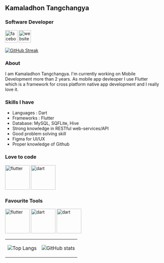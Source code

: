 ## Kamaladhon Tangchangya
### Software Developer


[<img src='https://github.com/rupomsoft/rupomsoft/blob/main/assets/FACEBOOK.svg' alt='facebook' height='40'>](https://www.facebook.com/https://www.facebook.com/upananda.bhikkhu.58)  [<img src='https://github.com/rupomsoft/rupomsoft/blob/main/assets/WEBSITE.svg' alt='website' height='40'>](www.kdtinfo.com)  


[![GitHub Streak](https://streak-stats.demolab.com?user=kdttcg&theme=dark&hide_border=true&date_format=j%20M%5B%20Y%5D)](https://git.io/streak-stats)


### About
I am Kamaladhon Tangchangya. I'm currently working on Mobile Development more than 2 years. As mobile app devleoper I use Flutter which is a framework for cross platform native app development and I really love it.

### Skills I have
- Languages : Dart
- Frameworks : Flutter
- Database: MySQL, SQFLite, Hive
- Strong knowledge in RESTful web-services/API
- Good problem solving skill
- Figma for UI/UX
- Proper knowledge of Github

### Love to code
[<img src='https://github.com/rupomsoft/rupomsoft/blob/main/assets/tech/Flutter.svg' alt='flutter' height='80'>](https://flutter.dev/) [<img src='https://github.com/rupomsoft/rupomsoft/blob/main/assets/tech/Dart.svg' alt='dart' height='80'>](https://dart.dev/)


### Favourite Tools
[<img src='https://github.com/rupomsoft/rupomsoft/blob/main/assets/tech/WebStorm.svg' alt='flutter' height='80'>](https://flutter.dev/) [<img src='https://github.com/rupomsoft/rupomsoft/blob/main/assets/tech/AndroidStudio.svg' alt='dart' height='80'>](https://dart.dev/) [<img src='https://github.com/rupomsoft/rupomsoft/blob/main/assets/tech/VisualStudio.svg' alt='dart' height='80'>](https://dart.dev/)

<table>
<tbody>

<tr>
<td>

![Top Langs](https://github-readme-stats.vercel.app/api/top-langs/?username=rupomsoft&layout=donut&theme=dark)

</td>

<td>

![GitHub stats](https://github-readme-stats.vercel.app/api?username=rupomsoft&show_icons=true&theme=dark)

</td>
</tr>

</tbody>
</table>

